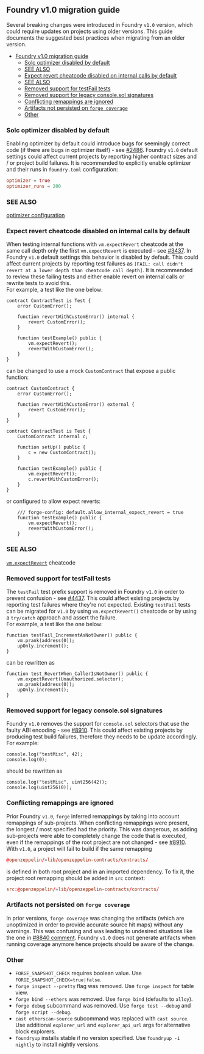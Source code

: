 ## Foundry v1.0 migration guide

Several breaking changes were introduced in Foundry `v1.0` version, which could require updates on projects using older versions.
This guide documents the suggested best practices when migrating from an older version.

- [Foundry v1.0 migration guide](#foundry-v10-migration-guide)
  - [Solc optimizer disabled by default](#solc-optimizer-disabled-by-default)
  - [SEE ALSO](#see-also)
  - [Expect revert cheatcode disabled on internal calls by default](#expect-revert-cheatcode-disabled-on-internal-calls-by-default)
  - [SEE ALSO](#see-also-1)
  - [Removed support for testFail tests](#removed-support-for-testfail-tests)
  - [Removed support for legacy console.sol signatures](#removed-support-for-legacy-consolesol-signatures)
  - [Conflicting remappings are ignored](#conflicting-remappings-are-ignored)
  - [Artifacts not persisted on `forge coverage`](#artifacts-not-persisted-on-forge-coverage)
  - [Other](#other)

### Solc optimizer disabled by default

Enabling optimizer by default could introduce bugs for seemingly correct code (if there are bugs in optimizer itself) - see [#2486](https://github.com/foundry-rs/foundry/issues/2486). Foundry `v1.0` default settings could affect current projects by reporting higher contract sizes and / or project build failures. It is recommended to explicitly enable optimizer and their runs in `foundry.toml` configuration:

```toml
optimizer = true
optimizer_runs = 200
```

### SEE ALSO

[optimizer configuration](../reference/config/solidity-compiler.md#optimizer)

### Expect revert cheatcode disabled on internal calls by default

When testing internal functions with `vm.expectRevert` cheatcode at the same call depth only the first `vm.expectRevert` is executed - see [#3437](https://github.com/foundry-rs/foundry/issues/3437). In Foundry `v1.0` default settings this behavior is disabled by default. This could affect current projects by reporting test failures as `[FAIL: call didn't revert at a lower depth than cheatcode call depth]`. It is recommended to review these failing tests and either enable revert on internal calls or rewrite tests to avoid this.  
For example, a test like the one below:

```solidity
contract ContractTest is Test {
    error CustomError();

    function revertWithCustomError() internal {
        revert CustomError();
    }

    function testExample() public {
        vm.expectRevert();
        revertWithCustomError();
    }
}
```

can be changed to use a mock `CustomContract` that expose a public function:

```solidity
contract CustomContract {
    error CustomError();

    function revertWithCustomError() external {
        revert CustomError();
    }
}

contract ContractTest is Test {
    CustomContract internal c;

    function setUp() public {
        c = new CustomContract();
    }

    function testExample() public {
        vm.expectRevert();
        c.revertWithCustomError();
    }
}
```

or configured to allow expect reverts:

```solidity
    /// forge-config: default.allow_internal_expect_revert = true
    function testExample() public {
        vm.expectRevert();
        revertWithCustomError();
    }
```

### SEE ALSO

[`vm.expectRevert`](../cheatcodes/expect-revert.md#error) cheatcode

### Removed support for testFail tests

The `testFail` test prefix support is removed in Foundry `v1.0` in order to prevent confusion - see [#4437](https://github.com/foundry-rs/foundry/issues/4437). This could affect existing projects by reporting test failures where they're not expected. Existing `testFail` tests can be migrated for `v1.0` by using `vm.expectRevert()` cheatcode or by using a `try/catch` approach and assert the failure.  
For example, a test like the one below:

```solidity
function testFail_IncrementAsNotOwner() public {
    vm.prank(address(0));
    upOnly.increment();
}
```

can be rewritten as

```solidity
function test_RevertWhen_CallerIsNotOwner() public {
    vm.expectRevert(Unauthorized.selector);
    vm.prank(address(0));
    upOnly.increment();
}
```

### Removed support for legacy console.sol signatures

Foundry `v1.0` removes the support for `console.sol` selectors that use the faulty ABI encoding - see [#8910](https://github.com/foundry-rs/foundry/issues/8910). This could affect existing projects by producing test build failures, therefore they needs to be update accordingly. For example:

```solidity
console.log("testMisc", 42);
console.log(0);
```

should be rewritten as

```solidity
console.log("testMisc", uint256(42));
console.log(uint256(0));
```

### Conflicting remappings are ignored

Prior Foundry `v1.0`, `forge` inferred remappings by taking into account remappings of sub-projects. When conflicting remappings were present, the longest / most specified had the priority. This was dangerous, as adding sub-projects were able to completely change the code that is executed, even if the remappings of the root project are not changed - see [#8910](https://github.com/foundry-rs/foundry/issues/9146).
With `v1.0`, a project will fail to build if the same remapping

```toml
@openzeppelin/=lib/openzeppelin-contracts/contracts/
```

is defined in both root project and in an imported dependency.
To fix it, the project root remapping should be added in `src` context:

```toml
src:@openzeppelin/=lib/openzeppelin-contracts/contracts/
```

### Artifacts not persisted on `forge coverage`

In prior versions, `forge coverage` was changing the artifacts (which are unoptimized in order to provide accurate source hit maps) without any warnings. This was confusing and was leading to undesired situations like the one in [#8840 comment](https://github.com/foundry-rs/foundry/issues/8840#issuecomment-2390792012). Foundry `v1.0` does not generate artifacts when running coverage anymore hence projects should be aware of the change.

### Other

- `FORGE_SNAPSHOT_CHECK` requires boolean value. Use `FORGE_SNAPSHOT_CHECK=true|false`.
- `forge inspect --pretty` flag was removed. Use `forge inspect` for table view.
- `forge bind --ethers` was removed. Use `forge bind` (defaults to `alloy`).
- `forge debug` subcommand was removed. Use `forge test --debug` and `forge script --debug`.
- `cast etherscan-source` subcommand was replaced with `cast source`. Use additional `explorer_url` and `explorer_api_url` args for alternative block explorers.
- `foundryup` installs stable if no version specified. Use `foundryup -i nightly` to install nightly versions.
